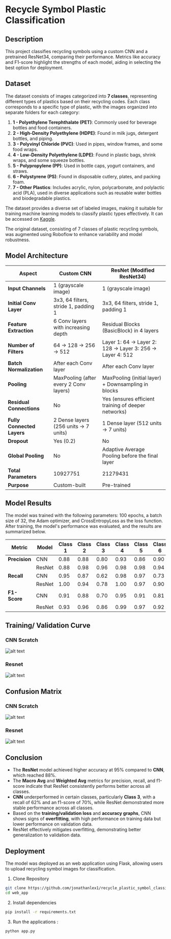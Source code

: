 # Recycle Symbol Plastic Classification 

## Description 
This project classifies recycling symbols using a custom CNN and a pretrained ResNet34, comparing their performance. Metrics like accuracy and F1-score highlight the strengths of each model, aiding in selecting the best option for deployment.
## Dataset 
The dataset consists of images categorized into **7 classes**, representing different types of plastics based on their recycling codes. Each class corresponds to a specific type of plastic, with the images organized into separate folders for each category:  

1. **1 - Polyethylene Terephthalate (PET)**: Commonly used for beverage bottles and food containers.  
2. **2 - High-Density Polyethylene (HDPE)**: Found in milk jugs, detergent bottles, and piping.  
3. **3 - Polyvinyl Chloride (PVC)**: Used in pipes, window frames, and some food wraps.  
4. **4 - Low-Density Polyethylene (LDPE)**: Found in plastic bags, shrink wraps, and some squeeze bottles.  
5. **5 - Polypropylene (PP)**: Used in bottle caps, yogurt containers, and straws.  
6. **6 - Polystyrene (PS)**: Found in disposable cutlery, plates, and packing foam.  
7. **7 - Other Plastics**: Includes acrylic, nylon, polycarbonate, and polylactic acid (PLA), used in diverse applications such as reusable water bottles and biodegradable plastics.  

The dataset provides a diverse set of labeled images, making it suitable for training machine learning models to classify plastic types effectively. It can be accessed on [Kaggle](https://www.kaggle.com/datasets/piaoya/plastic-recycling-codes).

The original dataset, consisting of 7 classes of plastic recycling symbols, was augmented using Roboflow to enhance variability and model robustness.

## Model Architecture
| **Aspect**                | **Custom CNN**                                              | **ResNet (Modified ResNet34)**                            |
|---------------------------|------------------------------------------------------------|----------------------------------------------------------|
| **Input Channels**        | 1 (grayscale image)                                        | 1 (grayscale image)                                      |
| **Initial Conv Layer**    | 3x3, 64 filters, stride 1, padding 1                       | 3x3, 64 filters, stride 1, padding 1                    |
| **Feature Extraction**    | 6 Conv layers with increasing depth                        | Residual Blocks (BasicBlock) in 4 layers                 |
| **Number of Filters**     | 64 → 128 → 256 → 512                                       | Layer 1: 64 → Layer 2: 128 → Layer 3: 256 → Layer 4: 512 |
| **Batch Normalization**   | After each Conv layer                                      | After each Conv layer                                    |
| **Pooling**               | MaxPooling (after every 2 Conv layers)                    | MaxPooling (initial layer) + Downsampling in blocks      |
| **Residual Connections**  | No                                                        | Yes (ensures efficient training of deeper networks)      |
| **Fully Connected Layers**| 2 Dense layers (256 units → 7 units)                      | 1 Dense layer (512 units → 7 units)                     |
| **Dropout**               | Yes (0.2)                                                 | No                                                      |
| **Global Pooling**        | No                                                        | Adaptive Average Pooling before the final layer          |
| **Total Parameters**      | 10927751                   | 21279431               |
| **Purpose**               | Custom-built            |  Pre-trained         |


## Model Results 
The model was trained with the following parameters: 100 epochs, a batch size of 32, the Adam optimizer, and CrossEntropyLoss as the loss function. After training, the model's performance was evaluated, and the results are summarized below.


| Metric               | Model   | Class 1 | Class 2 | Class 3 | Class 4 | Class 5 | Class 6 | Class 7 | Accuracy | Macro Avg | Weighted Avg |
|-----------------------|---------|---------|---------|---------|---------|---------|---------|---------|----------|-----------|--------------|
| **Precision**         | CNN     | 0.88    | 0.88    | 0.80    | 0.93    | 0.86    | 0.90    | 0.87    | 0.88     | 0.88      | 0.88         |
|                       | ResNet  | 0.88    | 0.98    | 0.96    | 0.98    | 0.98    | 0.94    | 0.94    | 0.95     | 0.95      | 0.95         |
| **Recall**            | CNN     | 0.95    | 0.87    | 0.62    | 0.98    | 0.97    | 0.73    | 0.87    |          | 0.86      | 0.88         |
|                       | ResNet  | 1.00    | 0.94    | 0.78    | 1.00    | 0.97    | 0.90    | 1.00    |          | 0.94      | 0.95         |
| **F1-Score**          | CNN     | 0.91    | 0.88    | 0.70    | 0.95    | 0.91    | 0.81    | 0.87    |          | 0.86      | 0.87         |
|                       | ResNet  | 0.93    | 0.96    | 0.86    | 0.99    | 0.97    | 0.92    | 0.97    |          | 0.94      | 0.95         |

## Training/ Validation Curve

### CNN Scratch 

![alt text](imgs/image.png)

### Resnet

![alt text](imgs/image-1.png)

## Confusion Matrix 

### CNN Scratch

![alt text](imgs/image-2.png)

### Resnet

![alt text](imgs/image-3.png)

## Conclusion 
- The **ResNet** model achieved higher accuracy at 95% compared to **CNN**, which reached 88%.  
- The **Macro Avg** and **Weighted Avg** metrics for precision, recall, and f1-score indicate that ResNet consistently performs better across all classes.  
- **CNN** underperformed in certain classes, particularly **Class 3**, with a recall of 62% and an f1-score of 70%, while ResNet demonstrated more stable performance across all classes.  
- Based on the **training/validation loss** and **accuracy graphs**, CNN shows signs of **overfitting**, with high performance on training data but lower performance on validation data.  
- ResNet effectively mitigates overfitting, demonstrating better generalization to validation data.  

## Deployment
The model was deployed as an web application using Flask, allowing users to upload recycling symbol images for classification.

1. Clone Repository
```bash 
git clone https://github.com/jonathanlex1/recycle_plastic_symbol_classification.git
cd web_app
```

2. Install dependencies 
```bash
pip install -r requirements.txt
```

3. Run the applications : 
```bash
python app.py
```